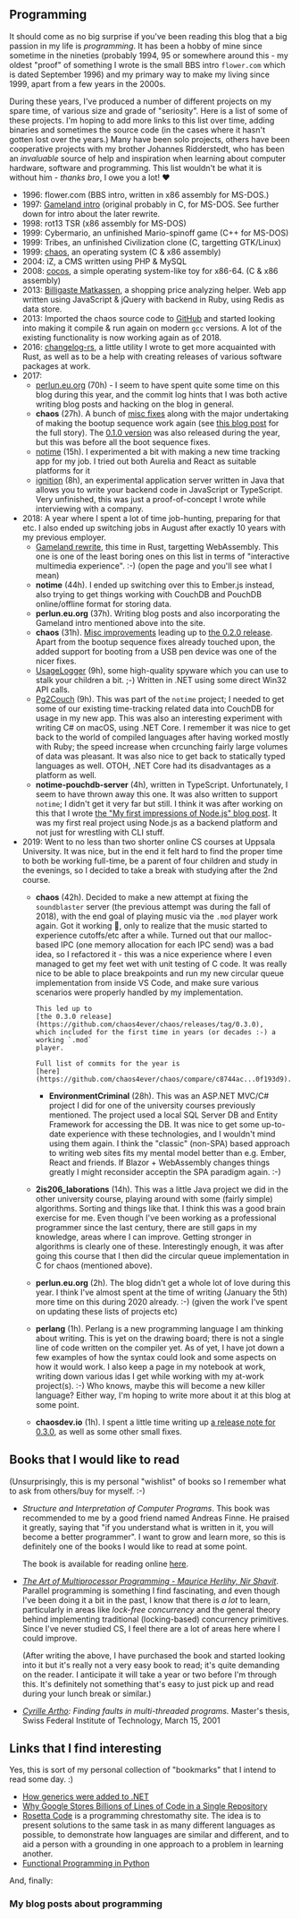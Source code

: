 ## Programming

It should come as no big surprise if you've been reading this blog that a big
passion in my life is _programming_. It has been a hobby of mine since sometime
in the nineties (probably 1994, 95 or somewhere around this - my oldest "proof"
of something I wrote is the small BBS intro `flower.com` which is dated
September 1996) and my primary way to make my living since 1999, apart from a
few years in the 2000s.

During these years, I've produced a number of different projects on my spare
time, of various size and grade of "seriosity". Here is a list of some of these
projects. I'm hoping to add more links to this list over time, adding binaries
and sometimes the source code (in the cases where it hasn't gotten lost over the
years.) Many have been solo projects, others have been cooperative projects with
my brother Johannes Ridderstedt, who has been an _invaluable_ source of
help and inspiration when learning about computer hardware, software and
programming. This list wouldn't be what it is without him - _thanks bro_,
I owe you a lot! :heart:

<!--

  Note to self: to get git logs for a full year for a repo, use this command:

  git log --since "JAN 1 2019" --until "DEC 31 2019" --pretty=format:"%h %an %ad"

  -->

* 1996: flower.com (BBS intro, written in x86 assembly for MS-DOS.)
* 1997: [Gameland intro](gameland) (original probably in C, for MS-DOS. See
  further down for intro about the later rewrite.
* 1998: rot13 TSR (x86 assembly for MS-DOS)
* 1999: Cybermario, an unfinished Mario-spinoff game (C++ for MS-DOS)
* 1999: Tribes, an unfinished Civilization clone (C, targetting GTK/Linux)
* 1999: [chaos](http://chaosdev.io), an operating system (C & x86 assembly)
* 2004: iZ, a CMS written using PHP & MySQL
* 2008: [cocos](https://github.com/perlun/cocos), a simple operating system-like
  toy for x86-64\. (C & x86 assembly)
* 2013: [Billigaste Matkassen](https://github.com/perlun/billigastematkassen), a
  shopping price analyzing helper. Web app written using JavaScript & jQuery
  with backend in Ruby, using Redis as data store.
* 2013: Imported the chaos source code to
  [GitHub](https://github.com/chaos4ever/chaos) and started looking into making
  it compile & run again on modern `gcc` versions. A lot of the existing
  functionality is now working again as of 2018.
* 2016: [changelog-rs](https://github.com/perlun/changelog-rs), a little utility
  I wrote to get more acquainted with Rust, as well as to be a help with
  creating releases of various software packages at work.
* 2017:
  * [perlun.eu.org](https://github.com/perlun/perlun.eu.org) (70h) - I seem to
    have spent quite some time on this blog during this year, and the commit
    log hints that I was both active writing blog posts and hacking on the
    blog in general.
  * **chaos** (27h). A bunch of [misc
    fixes](https://github.com/chaos4ever/chaos/compare/529fd70...1ada4b8)
    along with the major undertaking of making the bootup sequence work again
    (see [this blog
    post](http://perlun.eu.org/en/2017/12/30/chaos-why-is-the-boot-server-unable-to-read-the-startup-script)
    for the full story). The [0.1.0
    version](https://github.com/chaos4ever/chaos/releases/tag/0.1.0) was also
    released during the year, but this was before all the boot sequence fixes.
  * [notime](https://github.com/perlun/notime/) (15h). I experimented a bit
    with making a new time tracking app for my job. I tried out both Aurelia
    and React as suitable platforms for it
  * [ignition](https://github.com/perlun/ignition) (8h), an experimental
    application server written in Java that allows you to write your backend
    code in JavaScript or TypeScript. Very unfinished, this was just a
    proof-of-concept I wrote while interviewing with a company.
* 2018: A year where I spent a lot of time job-hunting, preparing for that etc.
  I also ended up switching jobs in August after exactly 10 years with my
  previous employer.
  * [Gameland rewrite](gameland), this time in Rust, targetting WebAssembly.
    This one is one of the least boring ones on this list in terms of
    "interactive multimedia experience". :-) (open the page and you'll see
    what I mean)
  * **notime** (44h). I ended up switching over this to Ember.js instead, also
    trying to get things working with CouchDB and PouchDB online/offline
    format for storing data.
  * **perlun.eu.org** (37h). Writing blog posts and also incorporating the
    Gameland intro mentioned above into the site.
  * **chaos** (31h). [Misc
    improvements](https://github.com/chaos4ever/chaos/compare/7c965a1...151798a)
    leading up to [the 0.2.0
    release](https://github.com/chaos4ever/chaos/releases/tag/0.2.0). Apart
    from the bootup sequence fixes already touched upon, the added support for
    booting from a USB pen device was one of the nicer fixes.
  * [UsageLogger](https://github.com/perlun/UsageLogger) (9h), some
    high-quality spyware which you can use to stalk your children a bit. ;-)
    Written in .NET using some direct Win32 API calls.
  * [Pg2Couch](https://github.com/perlun/pg2couch) (9h). This was part of the
    `notime` project; I needed to get some of our existing
    time-tracking related data into CouchDB for usage in my new app. This was
    also an interesting experiment with writing C# on macOS, using .NET Core.
    I remember it was nice to get back to the world of compiled languages
    after having worked mostly with Ruby; the speed increase when crcunching
    fairly large volumes of data was pleasant. It was also nice to get back to
    statically typed languages as well. OTOH, .NET Core had its disadvantages
    as a platform as well.
  * **notime-pouchdb-server** (4h), written in TypeScript. Unfortunately, I
    seem to have thrown away this one. It was also written to support
    `notime`; I didn't get it very far but still. I think it was after
    working on this that I wrote [the "My first impressions of Node.js" blog
    post](http://perlun.eu.org/en/2018/04/27/my-first-impressions-of-nodejs).
    It was my first real project using Node.js as a backend platform and not
    just for wrestling with CLI stuff.
* 2019: Went to no less than two shorter online CS courses at Uppsala
  University. It was nice, but in the end it felt hard to find the proper time
  to both be working full-time, be a parent of four children and study in the
  evenings, so I decided to take a break with studying after the 2nd course.
  * **chaos** (42h). Decided to make a new attempt at fixing the `soundblaster`
    server (the previous attempt was during the fall of 2018), with the end goal
    of playing music via the `.mod` player work again. Got it working :tada:,
    only to realize that the music started to experience cutoffs/etc after a
    while. Turned out that our malloc-based IPC (one memory allocation for each
    IPC send) was a bad idea, so I refactored it - this was a nice experience
    where I even managed to get my feet wet with unit testing of C code. It was
    really nice to be able to place breakpoints and run my new circular queue
    implementation from inside VS Code, and make sure various scenarios were
    properly handled by my implementation.

        This led up to
        [the 0.3.0 release](https://github.com/chaos4ever/chaos/releases/tag/0.3.0),
        which included for the first time in years (or decades :-) a working `.mod`
        player.

        Full list of commits for the year is
        [here](https://github.com/chaos4ever/chaos/compare/c8744ac...0f193d9).

    * **EnvironmentCriminal** (28h). This was an ASP.NET MVC/C# project I did
      for one of the university courses previously mentioned. The project used a
      local SQL Server DB and Entity Framework for accessing the DB. It was nice
      to get some up-to-date experience with these technologies, and I wouldn't
      mind using them again. I think the "classic" (non-SPA) based approach to
      writing web sites fits my mental model better than e.g. Ember, React and
      friends. If Blazor + WebAssembly changes things greatly I might reconsider
      acceptin the SPA paradigm again. :-)

   * **2is206_laborations** (14h). This was a little Java project we did in the
     other university course, playing around with some (fairly simple)
     algorithms. Sorting and things like that. I think this was a good brain
     exercise for me. Even though I've been working as a professional programmer
     since the last century, there are still gaps in my knowledge, areas where I
     can improve. Getting stronger in algorithms is clearly one of these.
     Interestingly enough, it was after going this course that I then did the
     circular queue implementation in C for chaos (mentioned above).

   * **perlun.eu.org** (2h). The blog didn't get a whole lot of love during this
     year. I think I've almost spent at the time of writing (January the 5th)
     more time on this during 2020 already. :-) (given the work I've spent on
     updating these lists of projects etc)

  * **perlang** (1h). Perlang is a new programming language I am thinking about
    writing. This is yet on the drawing board; there is not a single line of
    code written on the compiler yet. As of yet, I have jot down a few examples
    of how the syntax could look and some aspects on how it would work. I also
    keep a page in my notebook at work, writing down various idas I get while
    working with my at-work project(s). :-) Who knows, maybe this will become a
    new killer language? Either way, I'm hoping to write more about it at this blog at some point.

  * **chaosdev.io** (1h). I spent a little time writing up [a release note for
    0.3.0](https://chaosdev.io/2019/08/29/chaos-0.3.0-released.html), as well as
    some other small fixes.

## Books that I would like to read

(Unsurprisingly, this is my personal "wishlist" of books so I remember what to
ask from others/buy for myself. :-)

* _Structure and Interpretation of Computer Programs_. This book was recommended
  to me by a good friend named Andreas Finne. He praised it greatly, saying that
  "if you understand what is written in it, you will become a better
  programmer". I want to grow and learn more, so this is definitely one of the
  books I would like to read at some point.

    The book is available for reading online
  [here](https://sarabander.github.io/sicp/html/index.xhtml).

* _[The Art of Multiprocessor Programming - Maurice Herlihy, Nir
  Shavit](https://www.bookdepository.com/The-Art-of-Multiprocessor-Programming--Revised-Reprint/9780123973375)_.
  Parallel programming is something I find fascinating, and even though I've
  been doing it a bit in the past, I know that there is _a lot_ to learn,
  particularly in areas like _lock-free concurrency_ and the general theory
  behind implementing traditional (locking-based) concurrency primitives. Since
  I've never studied CS, I feel there are a lot of areas here where I could
  improve.

    (After writing the above, I have purchased the book and started looking into
    it but it's really not a very easy book to read; it's quite demanding on the
    reader. I anticipate it will take a year or two before I'm through this.
    It's definitely not something that's easy to just pick up and read during
    your lunch break or similar.)

* _[Cyrille Artho](https://people.kth.se/~artho/): Finding faults in
  multi-threaded programs._ Master's thesis, Swiss Federal Institute of
  Technology, March 15, 2001

## Links that I find interesting

Yes, this is sort of my personal collection of "bookmarks" that I intend to read some day. :)

* [How generics were added to .NET](https://mattwarren.org/2018/03/02/How-generics-were-added-to-.NET/)
* [Why Google Stores Billions of Lines of Code in a Single Repository](https://cacm.acm.org/magazines/2016/7/204032-why-google-stores-billions-of-lines-of-code-in-a-single-repository/fulltext)
* [Rosetta Code](https://rosettacode.org/wiki/Rosetta_Code) is a programming
  chrestomathy site. The idea is to present solutions to the same task in as
  many different languages as possible, to demonstrate how languages are similar
  and different, and to aid a person with a grounding in one approach to a
  problem in learning another.
* [Functional Programming in Python](https://stackabuse.com/functional-programming-in-python/)

And, finally:

### My blog posts about programming

